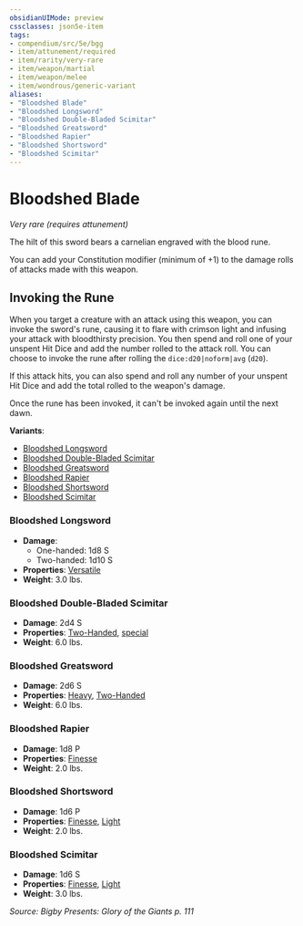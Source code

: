 ```yaml
---
obsidianUIMode: preview
cssclasses: json5e-item
tags:
- compendium/src/5e/bgg
- item/attunement/required
- item/rarity/very-rare
- item/weapon/martial
- item/weapon/melee
- item/wondrous/generic-variant
aliases: 
- "Bloodshed Blade"
- "Bloodshed Longsword"
- "Bloodshed Double-Bladed Scimitar"
- "Bloodshed Greatsword"
- "Bloodshed Rapier"
- "Bloodshed Shortsword"
- "Bloodshed Scimitar"
---
```

# Bloodshed Blade
*Very rare (requires attunement)*  


The hilt of this sword bears a carnelian engraved with the blood rune.

You can add your Constitution modifier (minimum of +1) to the damage rolls of attacks made with this weapon.

## Invoking the Rune

When you target a creature with an attack using this weapon, you can invoke the sword's rune, causing it to flare with crimson light and infusing your attack with bloodthirsty precision. You then spend and roll one of your unspent Hit Dice and add the number rolled to the attack roll. You can choose to invoke the rune after rolling the `dice:d20|noform|avg` (`d20`).

If this attack hits, you can also spend and roll any number of your unspent Hit Dice and add the total rolled to the weapon's damage.

Once the rune has been invoked, it can't be invoked again until the next dawn.

**Variants**:
- [Bloodshed Longsword](#Bloodshed%20Longsword)
- [Bloodshed Double-Bladed Scimitar](#Bloodshed%20Double-Bladed%20Scimitar)
- [Bloodshed Greatsword](#Bloodshed%20Greatsword)
- [Bloodshed Rapier](#Bloodshed%20Rapier)
- [Bloodshed Shortsword](#Bloodshed%20Shortsword)
- [Bloodshed Scimitar](#Bloodshed%20Scimitar)

### Bloodshed Longsword

- **Damage**:
  - One-handed: 1d8 S
  - Two-handed: 1d10 S
- **Properties**: [Versatile](2-Mechanics/CLI/rules/item-properties.md#Versatile)
- **Weight**: 3.0 lbs.

### Bloodshed Double-Bladed Scimitar

- **Damage**: 2d4 S
- **Properties**: [Two-Handed](2-Mechanics/CLI/rules/item-properties.md#Two-Handed), [special](2-Mechanics/CLI/rules/item-properties.md#Special%20Weapons)
- **Weight**: 6.0 lbs.

### Bloodshed Greatsword

- **Damage**: 2d6 S
- **Properties**: [Heavy](2-Mechanics/CLI/rules/item-properties.md#Heavy), [Two-Handed](2-Mechanics/CLI/rules/item-properties.md#Two-Handed)
- **Weight**: 6.0 lbs.

### Bloodshed Rapier

- **Damage**: 1d8 P
- **Properties**: [Finesse](2-Mechanics/CLI/rules/item-properties.md#Finesse)
- **Weight**: 2.0 lbs.

### Bloodshed Shortsword

- **Damage**: 1d6 P
- **Properties**: [Finesse](2-Mechanics/CLI/rules/item-properties.md#Finesse), [Light](2-Mechanics/CLI/rules/item-properties.md#Light)
- **Weight**: 2.0 lbs.

### Bloodshed Scimitar

- **Damage**: 1d6 S
- **Properties**: [Finesse](2-Mechanics/CLI/rules/item-properties.md#Finesse), [Light](2-Mechanics/CLI/rules/item-properties.md#Light)
- **Weight**: 3.0 lbs.


*Source: Bigby Presents: Glory of the Giants p. 111*